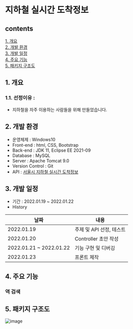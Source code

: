 # 지하철 실시간 도착정보
## contents
[1. 개요](#1-개요)  
[2. 개발 환경](#2-개발-환경)  
[3. 개발 일정](#3-개발-일정)  
[4. 주요 기능](#4-주요-기능)  
[5. 패키지 구조도](#5-패키지-구조도)  


## 1. 개요
### 1.1. 선정이유 :
- 지하철을 자주 이용하는 사람들을 위해 만들었습니다.

## 2. 개발 환경
- 운영체제 : Windows10
- Front-end : html, CSS, Bootstrap
- Back-end : JDK 11, Eclipse EE 2021-09
- Database : MySQL
- Server : Apache Tomcat 9.0
- Version Control : Git
- API : [서울시 지하철 실시간 도착정보](https://data.seoul.go.kr/dataList/OA-12764/F/1/datasetView.do)

## 3. 개발 일정
- 기간 : 2022.01.19 ~ 2022.01.22  
- History

|날짜|내용|
|----|----|
|2022.01.19|주제 및 API 선정, 테스트|
|2022.01.20|Controller 초안 작성|
|2022.01.21 ~ 2022.01.22|기능 구현 및 디버깅|
|2022.01.23|프론트 제작|

## 4. 주요 기능

### 역 검색

## 5. 패키지 구조도
     

  ![image](https://user-images.githubusercontent.com/88884623/150363083-24dc64e3-2d05-465c-9ff1-de5c42133a48.png)



